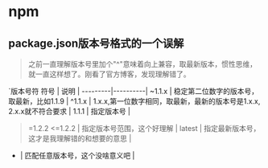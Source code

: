 # npm

## package.json版本号格式的一个误解

> 之前一直理解版本号里加个"^"意味着向上兼容，取最新版本，惯性思维，就一直这样想了。刚看了官方博客，发现理解错了。

`版本号符
符号 | 说明 |
---------|----------|
 ~1.1.x | 稳定第二位数字的版本号，取最新，比如1.1.9 |
 ^1.1.x | 1.x.x,第一位数字相同，取最新，最新的版本号是1.x.x, 2.x.x就不符合要求 |
 1.1.1 | 指定版本号 |
 >=1.2.2 <=1.2.2 | 指定版本号范围，这个好理解 |
 latest | 指定最新版本号，这才是我理解错的和想要的意思 |
 * | 匹配任意版本号，这个没啥意义吧 |
